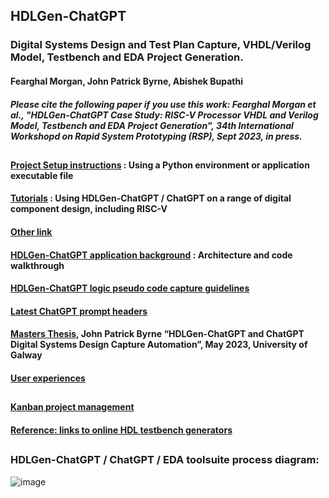 
## 
## HDLGen-ChatGPT 
### Digital Systems Design and Test Plan Capture, VHDL/Verilog Model, Testbench and EDA Project Generation.
#### Fearghal Morgan, John Patrick Byrne, Abishek Bupathi
##### Please cite the following paper if you use this work: Fearghal Morgan et al., "HDLGen-ChatGPT Case Study: RISC-V Processor VHDL and Verilog Model, Testbench and EDA Project Generation", 34th International Workshopd on Rapid System Prototyping (RSP), Sept 2023, in press.
##
#### [Project Setup instructions](https://tinyurl.com/34srhxjw) : Using a Python environment or application executable file
#### [Tutorials](https://tinyurl.com/zbjxa9fz) : Using HDLGen-ChatGPT / ChatGPT on a range of digital component design, including RISC-V
#### [Other link](https://tinyurl.com/4x53f828)
#### [HDLGen-ChatGPT application background](https://tinyurl.com/4x53f828) : Architecture and code walkthrough
#### [HDLGen-ChatGPT logic pseudo code capture guidelines](https://tinyurl.com/4x53f828)
#### [Latest ChatGPT prompt headers](https://tinyurl.com/4x53f828)
#### [Masters Thesis](https://vicicourse.s3.eu-west-1.amazonaws.com/HDLGen/RSP2023/HDLGen-ChatGPT_JPB.pdf), John Patrick Byrne “HDLGen-ChatGPT and ChatGPT Digital Systems Design Capture Automation”, May 2023, University of Galway
#### [User experiences](https://tinyurl.com/4x53f828)
##
#### [Kanban project management](https://github.com/users/abishek-bupathi/projects/1)
#### [Reference: links to online HDL testbench generators]([https://tinyurl.com/zbjxa9fz](https://vicicourse.s3.eu-west-1.amazonaws.com/HDLGen/Online+HDL+Generator+Examples.pdf))
##
### HDLGen-ChatGPT / ChatGPT / EDA toolsuite process diagram:
![image](https://vicicourse.s3.eu-west-1.amazonaws.com/HDLGen/HDLGen_ChatGPT_DetailedProcessDiagram.png)


